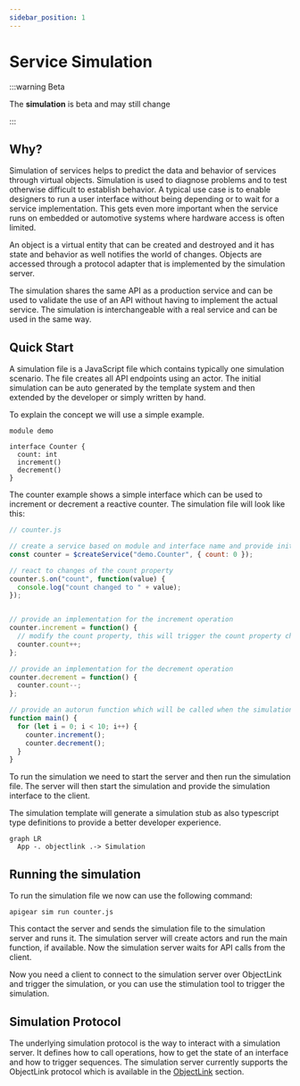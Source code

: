 ```yaml
---
sidebar_position: 1
---
```


# Service Simulation

:::warning Beta

  The **simulation** is beta and may still change

:::


## Why?

Simulation of services helps to predict the data and behavior of services through virtual objects. Simulation is used to diagnose problems and to test otherwise difficult to establish behavior. A typical use case is to enable designers to run a user interface without being depending or to wait for a service implementation. This gets even more important when the service runs on embedded or automotive systems where hardware access is often limited.

An object is a virtual entity that can be created and destroyed and it has state and behavior as well notifies the world of changes. Objects are accessed through a protocol adapter that is implemented by the simulation server.

The simulation shares the same API as a production service and can be used to validate the use of an API without having to implement the actual service. The simulation is interchangeable with a real service and can be used in the same way.

## Quick Start

A simulation file is a JavaScript file which contains typically one simulation scenario. The file creates all API endpoints using an actor. The initial simulation can be auto generated by the  template system and then extended by the developer or simply written by hand.

To explain the concept we will use a simple example.

```
module demo

interface Counter {
  count: int
  increment()
  decrement()
}
```

The counter example shows a simple interface which can be used to increment or decrement a reactive counter. The simulation file will look like this:


```javascript
// counter.js

// create a service based on module and interface name and provide initial properties
const counter = $createService("demo.Counter", { count: 0 });

// react to changes of the count property
counter.$.on("count", function(value) {
  console.log("count changed to " + value);
});


// provide an implementation for the increment operation
counter.increment = function() {
  // modify the count property, this will trigger the count property change event
  counter.count++;
};

// provide an implementation for the decrement operation
counter.decrement = function() {
  counter.count--;
};

// provide an autorun function which will be called when the simulation is started
function main() {
  for (let i = 0; i < 10; i++) {
    counter.increment();
    counter.decrement();
  }
}
```

To run the simulation we need to start the server and then run the simulation file. The server will then start the simulation and provide the simulation interface to the client.

The simulation template will generate a simulation stub as also typescript type definitions to provide a better developer experience.

```mermaid
graph LR
  App -. objectlink .-> Simulation
```


## Running the simulation

To run the simulation file we now can use the following command: 

```
apigear sim run counter.js
```

This contact the server and sends the simulation file to the simulation server and runs it. The simulation server will create actors and run the main function, if available. Now the simulation server waits for API calls from the client.

Now you need a client to connect to the simulation server over ObjectLink and trigger the simulation, or you can use the stimulation tool to trigger the simulation.


## Simulation Protocol

The underlying simulation protocol is the way to interact with a simulation server. It defines how to call operations, how to get the state of an interface and how to trigger sequences. The simulation server currently supports the ObjectLink protocol which is available in the [ObjectLink](/docs/advanced/protocols/objectlink/intro) section.

